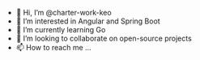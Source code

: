 - 👋 Hi, I’m @charter-work-keo
- 👀 I’m interested in Angular and Spring Boot
- 🌱 I’m currently learning Go
- 💞️ I’m looking to collaborate on open-source projects
- 📫 How to reach me ...

<!---
charter-work-keo/charter-work-keo is a ✨ special ✨ repository because its `README.md` (this file) appears on your GitHub profile.
You can click the Preview link to take a look at your changes.
--->
